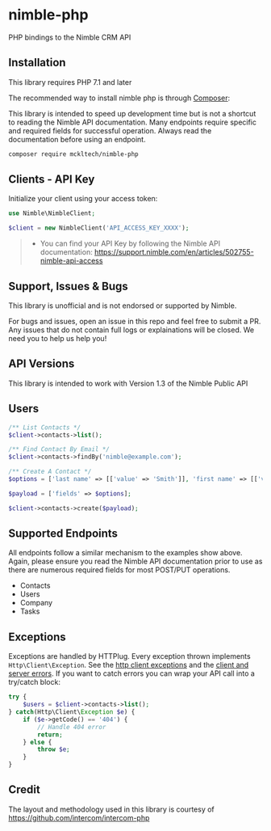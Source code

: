 # nimble-php

PHP bindings to the Nimble CRM API

## Installation

This library requires PHP 7.1 and later

The recommended way to install nimble php is through [Composer](https://getcomposer.org):

This library is intended to speed up development time but is not a shortcut to reading the Nimble API documentation. Many endpoints require specific and required fields for successful operation. Always read the documentation before using an endpoint.

```sh
composer require mckltech/nimble-php
```

## Clients - API Key 

Initialize your client using your access token:

```php
use Nimble\NimbleClient;

$client = new NimbleClient('API_ACCESS_KEY_XXXX');
```

> - You can find your API Key by following the Nimble API documentation: https://support.nimble.com/en/articles/502755-nimble-api-access


## Support, Issues & Bugs

This library is unofficial and is not endorsed or supported by Nimble.

For bugs and issues, open an issue in this repo and feel free to submit a PR. Any issues that do not contain full logs or explainations will be closed. We need you to help us help you!

## API Versions

This library is intended to work with Version 1.3 of the Nimble Public API

## Users

```php
/** List Contacts */
$client->contacts->list();

/** Find Contact By Email */
$client->contacts->findBy('nimble@example.com');

/** Create A Contact */
$options = ['last name' => [['value' => 'Smith']], 'first name' => [['value' => 'Nimble']], 'email' => [['value' => 'nimble@example.com']]];

$payload = ['fields' => $options];

$client->contacts->create($payload);
```

## Supported Endpoints

All endpoints follow a similar mechanism to the examples show above. Again, please ensure you read the Nimble API documentation prior to use as there are numerous required fields for most POST/PUT operations.

- Contacts
- Users
- Company
- Tasks

## Exceptions

Exceptions are handled by HTTPlug. Every exception thrown implements `Http\Client\Exception`. See the [http client exceptions](http://docs.php-http.org/en/latest/httplug/exceptions.html) and the [client and server errors](http://docs.php-http.org/en/latest/plugins/error.html). If you want to catch errors you can wrap your API call into a try/catch block:

```php
try {
    $users = $client->contacts->list();
} catch(Http\Client\Exception $e) {
    if ($e->getCode() == '404') {
        // Handle 404 error
        return;
    } else {
        throw $e;
    }
}
```

## Credit

The layout and methodology used in this library is courtesy of https://github.com/intercom/intercom-php


